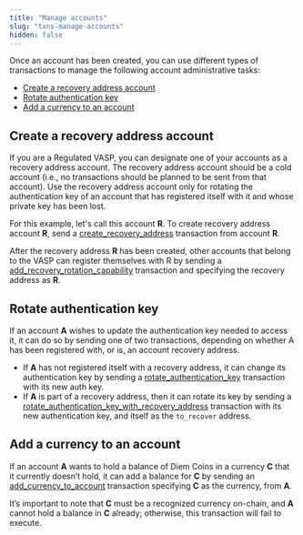 ```yaml
---
title: "Manage accounts"
slug: "txns-manage-accounts"
hidden: false
---
```

Once an account has been created, you can use different types of transactions to manage the following account administrative tasks:
* [Create a recovery address account](doc:txns-manage-accounts#create-a-recovery-address-account)
* [Rotate authentication key](doc:txns-manage-accounts#rotate-authentication-key)
* [Add a currency to an account](doc:txns-manage-accounts#add-a-currency-to-an-account)

## Create a recovery address account

If you are a Regulated VASP, you can designate one of your accounts as a recovery address account. The recovery address account should be a cold account (i.e., no transactions should be planned to be sent from that account). Use the recovery address account only for rotating the authentication key of an account that has registered itself with it and whose private key has been lost. 

For this example, let's call this account **R**. To create recovery address account **R**, send a [create_recovery_address](https://github.com/diem/diem/blob/main/language/diem-framework/script_documentation/script_documentation.md#function-create_recovery_address) transaction from account **R**. 

After the recovery address **R** has been created, other accounts that belong to the VASP can register themselves with R by sending a [add_recovery_rotation_capability](https://github.com/diem/diem/blob/main/language/diem-framework/script_documentation/script_documentation.md#function-add_recovery_rotation_capability) transaction and specifying the recovery address as **R**.


## Rotate authentication key

If an account **A** wishes to update the authentication key needed to access it, it can do so by sending one of two transactions, depending on whether A has been registered with, or is, an account recovery address.

* If **A** has not registered itself with a recovery address, it can change its authentication key by sending a [rotate_authentication_key](https://github.com/diem/diem/blob/main/language/diem-framework/script_documentation/script_documentation.md#function-rotate_authentication_key) transaction with its new auth key. 
* If **A** is part of a recovery address, then it can rotate its key by sending a [rotate_authentication_key_with_recovery_address](https://github.com/diem/diem/blob/main/language/diem-framework/script_documentation/script_documentation.md#function-rotate_authentication_key_with_recovery_address) transaction with its new authentication key, and itself as the `to_recover` address.


## Add a currency to an account 

If an account **A** wants to hold a balance of Diem Coins in a currency **C** that it currently doesn’t hold, it can add a balance for **C** by sending an [add_currency_to_account](https://github.com/diem/diem/blob/main/language/diem-framework/script_documentation/script_documentation.md#0x1_AccountAdministrationScripts_add_currency_to_account) transaction specifying **C** as the currency, from **A**. 

It’s important to note that **C** must be a recognized currency on-chain, and **A** cannot hold a balance in **C** already; otherwise, this transaction will fail to execute.
